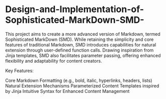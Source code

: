 # Design-and-Implementation-of-Sophisticated-MarkDown-SMD-
This project aims to create a more advanced version of Markdown, termed Sophisticated MarkDown (SMD). While retaining the simplicity and core features of traditional Markdown, SMD introduces capabilities for natural extension through user-defined function calls. Drawing inspiration from Jinja templates, SMD also facilitates parameter passing, offering enhanced flexibility and adaptability for content creators.

Key Features:

Core Markdown Formatting (e.g., bold, italic, hyperlinks, headers, lists)
Natural Extension Mechanisms
Parameterized Content Templates inspired by Jinja
Intuitive Syntax for Enhanced Content Management
